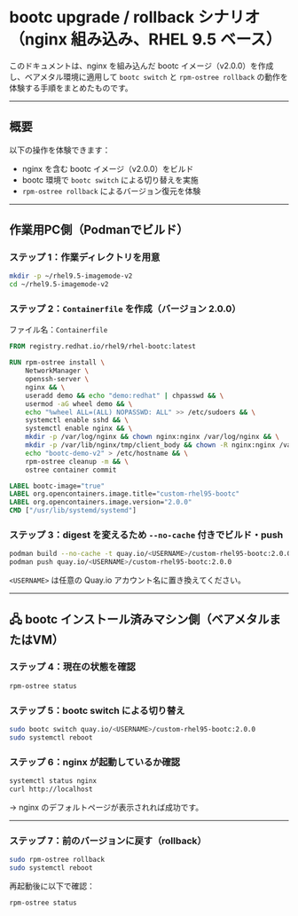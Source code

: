 # bootc upgrade / rollback シナリオ（nginx 組み込み、RHEL 9.5 ベース）

このドキュメントは、nginx を組み込んだ bootc イメージ（v2.0.0）を作成し、ベアメタル環境に適用して `bootc switch` と `rpm-ostree rollback` の動作を体験する手順をまとめたものです。

---

## 概要

以下の操作を体験できます：

- nginx を含む bootc イメージ（v2.0.0）をビルド
- bootc 環境で `bootc switch` による切り替えを実施
- `rpm-ostree rollback` によるバージョン復元を体験

---

## 作業用PC側（Podmanでビルド）

### ステップ 1：作業ディレクトリを用意

```bash
mkdir -p ~/rhel9.5-imagemode-v2
cd ~/rhel9.5-imagemode-v2
```

### ステップ 2：`Containerfile` を作成（バージョン 2.0.0）

ファイル名：`Containerfile`

```Dockerfile
FROM registry.redhat.io/rhel9/rhel-bootc:latest

RUN rpm-ostree install \
    NetworkManager \
    openssh-server \
    nginx && \
    useradd demo && echo "demo:redhat" | chpasswd && \
    usermod -aG wheel demo && \
    echo "%wheel ALL=(ALL) NOPASSWD: ALL" >> /etc/sudoers && \
    systemctl enable sshd && \
    systemctl enable nginx && \
    mkdir -p /var/log/nginx && chown nginx:nginx /var/log/nginx && \
    mkdir -p /var/lib/nginx/tmp/client_body && chown -R nginx:nginx /var/lib/nginx && \
    echo "bootc-demo-v2" > /etc/hostname && \
    rpm-ostree cleanup -m && \
    ostree container commit

LABEL bootc-image="true"
LABEL org.opencontainers.image.title="custom-rhel95-bootc"
LABEL org.opencontainers.image.version="2.0.0"
CMD ["/usr/lib/systemd/systemd"]
```

### ステップ 3：digest を変えるため `--no-cache` 付きでビルド・push

```bash
podman build --no-cache -t quay.io/<USERNAME>/custom-rhel95-bootc:2.0.0 .
podman push quay.io/<USERNAME>/custom-rhel95-bootc:2.0.0
```

`<USERNAME>` は任意の Quay.io アカウント名に置き換えてください。

---

## 🖧 bootc インストール済みマシン側（ベアメタルまたはVM）

### ステップ 4：現在の状態を確認

```bash
rpm-ostree status
```

### ステップ 5：bootc switch による切り替え

```bash
sudo bootc switch quay.io/<USERNAME>/custom-rhel95-bootc:2.0.0
sudo systemctl reboot
```

### ステップ 6：nginx が起動しているか確認

```bash
systemctl status nginx
curl http://localhost
```

→ nginx のデフォルトページが表示されれば成功です。

---

### ステップ 7：前のバージョンに戻す（rollback）

```bash
sudo rpm-ostree rollback
sudo systemctl reboot
```

再起動後に以下で確認：

```bash
rpm-ostree status
```
